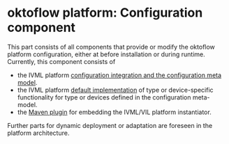 # oktoflow platform: Configuration component

This part consists of all components that provide or modify the oktoflow platform configuration, either at before installation or during runtime. Currently, this component consists of 
- the IVML platform [configuration integration and the configuration meta model](configuration/README.md).
- the IVML platform [default implementation](configuration.defaultLib/README.md) of type or device-specific functionality for type or devices defined in the configuration meta-model.
- the [Maven plugin](configuration.maven/README.md) for embedding the IVML/VIL platform instantiator.

Further parts for dynamic deployment or adaptation are foreseen in the platform architecture.
